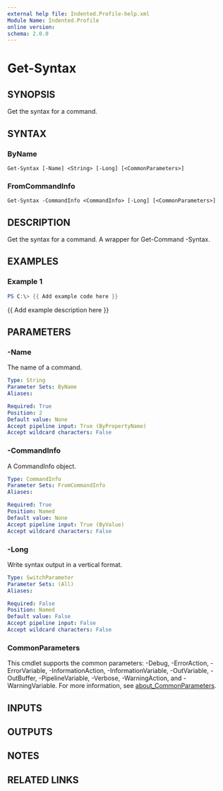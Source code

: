 ```yaml
---
external help file: Indented.Profile-help.xml
Module Name: Indented.Profile
online version:
schema: 2.0.0
---
```


# Get-Syntax

## SYNOPSIS
Get the syntax for a command.

## SYNTAX

### ByName
```
Get-Syntax [-Name] <String> [-Long] [<CommonParameters>]
```

### FromCommandInfo
```
Get-Syntax -CommandInfo <CommandInfo> [-Long] [<CommonParameters>]
```

## DESCRIPTION
Get the syntax for a command.
A wrapper for Get-Command -Syntax.

## EXAMPLES

### Example 1
```powershell
PS C:\> {{ Add example code here }}
```

{{ Add example description here }}

## PARAMETERS

### -Name
The name of a command.

```yaml
Type: String
Parameter Sets: ByName
Aliases:

Required: True
Position: 2
Default value: None
Accept pipeline input: True (ByPropertyName)
Accept wildcard characters: False
```

### -CommandInfo
A CommandInfo object.

```yaml
Type: CommandInfo
Parameter Sets: FromCommandInfo
Aliases:

Required: True
Position: Named
Default value: None
Accept pipeline input: True (ByValue)
Accept wildcard characters: False
```

### -Long
Write syntax output in a vertical format.

```yaml
Type: SwitchParameter
Parameter Sets: (All)
Aliases:

Required: False
Position: Named
Default value: False
Accept pipeline input: False
Accept wildcard characters: False
```

### CommonParameters
This cmdlet supports the common parameters: -Debug, -ErrorAction, -ErrorVariable, -InformationAction, -InformationVariable, -OutVariable, -OutBuffer, -PipelineVariable, -Verbose, -WarningAction, and -WarningVariable. For more information, see [about_CommonParameters](http://go.microsoft.com/fwlink/?LinkID=113216).

## INPUTS

## OUTPUTS

## NOTES

## RELATED LINKS
